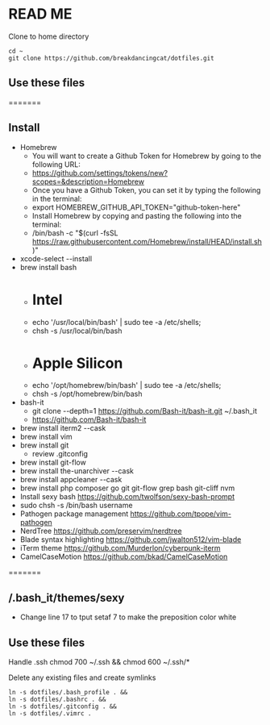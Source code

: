 # READ ME 
Clone to home directory
```
cd ~
git clone https://github.com/breakdancingcat/dotfiles.git
```

## Use these files
=======
## Install

* Homebrew
    * You will want to create a Github Token for Homebrew by going to the following URL:
    * https://github.com/settings/tokens/new?scopes=&description=Homebrew
    * Once you have a Github Token, you can set it by typing the following in the terminal:
    * export HOMEBREW_GITHUB_API_TOKEN="github-token-here"
    * Install Homebrew by copying and pasting the following into the terminal:
    * /bin/bash -c "$(curl -fsSL https://raw.githubusercontent.com/Homebrew/install/HEAD/install.sh)"
* xcode-select --install
* brew install bash
    * # Intel
    * echo '/usr/local/bin/bash' | sudo tee -a /etc/shells;
    * chsh -s /usr/local/bin/bash
    * # Apple Silicon
    * echo '/opt/homebrew/bin/bash' | sudo tee -a /etc/shells;
    * chsh -s /opt/homebrew/bin/bash
* bash-it 
    * git clone --depth=1 https://github.com/Bash-it/bash-it.git ~/.bash_it
    * https://github.com/Bash-it/bash-it
* brew install iterm2 --cask
* brew install vim
* brew install git
    * review .gitconfig 
* brew install git-flow
* brew install the-unarchiver --cask
* brew install appcleaner --cask
* brew install php composer go git git-flow grep bash git-cliff nvm
* Install sexy bash https://github.com/twolfson/sexy-bash-prompt
* sudo chsh -s /bin/bash username
* Pathogen package management https://github.com/tpope/vim-pathogen
* NerdTree https://github.com/preservim/nerdtree
* Blade syntax highlighting https://github.com/jwalton512/vim-blade
* iTerm theme https://github.com/Murderlon/cyberpunk-iterm
* CamelCaseMotion https://github.com/bkad/CamelCaseMotion

=======
## /.bash_it/themes/sexy
* Change line 17 to tput setaf 7 to make the preposition color white


## Use these files
Handle .ssh
chmod 700 ~/.ssh && chmod 600 ~/.ssh/*

Delete any existing files and create symlinks 
```
ln -s dotfiles/.bash_profile . &&
ln -s dotfiles/.bashrc . &&
ln -s dotfiles/.gitconfig . &&
ln -s dotfiles/.vimrc .
```


